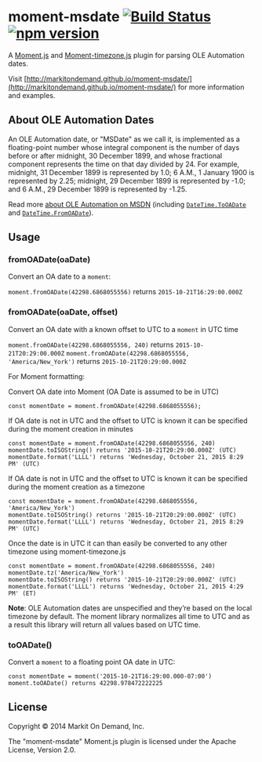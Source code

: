 # moment-msdate [![Build Status](https://travis-ci.org/markitondemand/moment-msdate.svg?branch=master)](https://travis-ci.org/markitondemand/moment-msdate) [![npm version](https://badge.fury.io/js/moment-msdate.svg)](https://badge.fury.io/js/moment-msdate)

A [Moment.js](http://momentjs.com/) and [Moment-timezone.js](http://momentjs.com/timezone) plugin for parsing OLE Automation dates.

Visit [http://markitondemand.github.io/moment-msdate/](http://markitondemand.github.io/moment-msdate/) for more information and examples.

## About OLE Automation Dates

An OLE Automation date, or "MSDate" as we call it, is implemented as a floating-point number whose integral component is the number of days before or after midnight, 30 December 1899, and whose fractional component represents the time on that day divided by 24. For example, midnight, 31 December 1899 is represented by 1.0; 6 A.M., 1 January 1900 is represented by 2.25; midnight, 29 December 1899 is represented by -1.0; and 6 A.M., 29 December 1899 is represented by -1.25.

Read more [about OLE Automation on MSDN](http://msdn.microsoft.com/en-us/library/dt80be78(v=vs.71).aspx) (including [`DateTime.ToOADate`](http://msdn.microsoft.com/en-us/library/system.datetime.tooadate.aspx) and [`DateTime.FromOADate`](http://msdn.microsoft.com/en-us/library/system.datetime.fromoadate.aspx)).

## Usage

### fromOADate(oaDate)

Convert an OA date to a `moment`:

`moment.fromOADate(42298.6868055556)` returns `2015-10-21T16:29:00.000Z`

### fromOADate(oaDate, offset)

Convert an OA date with a known offset to UTC to a `moment` in UTC time

`moment.fromOADate(42298.6868055556, 240)` returns `2015-10-21T20:29:00.000Z`
`moment.fromOADate(42298.6868055556, 'America/New_York')` returns `2015-10-21T20:29:00.000Z`

For Moment formatting:

Convert OA date into Moment (OA Date is assumed to be in UTC)
```
const momentDate = moment.fromOADate(42298.6868055556);
```

If OA date is not in UTC and the offset to UTC is known it can be specified during the moment creation in minutes
```
const momentDate = moment.fromOADate(42298.6868055556, 240)
momentDate.toISOString() returns '2015-10-21T20:29:00.000Z' (UTC)
momentDate.format('LLLL') returns 'Wednesday, October 21, 2015 8:29 PM' (UTC)
```

If OA date is not in UTC and the offset to UTC is known it can be specified during the moment creation as a timezone
```
const momentDate = moment.fromOADate(42298.6868055556, 'America/New_York')
momentDate.toISOString() returns '2015-10-21T20:29:00.000Z' (UTC)
momentDate.format('LLLL') returns 'Wednesday, October 21, 2015 8:29 PM' (UTC)
```

Once the date is in UTC it can than easily be converted to any other timezone using moment-timezone.js
```
const momentDate = moment.fromOADate(42298.6868055556, 240)
momentDate.tz('America/New_York')
momentDate.toISOString() returns '2015-10-21T20:29:00.000Z' (UTC)
momentDate.format('LLLL') returns 'Wednesday, October 21, 2015 4:29 PM' (ET)
```

**Note**: OLE Automation dates are unspecified and they’re based on the local timezone by default. The moment library normalizes all time to UTC and as a result this library will return all values based on UTC time.

### toOADate()

Convert a `moment` to a floating point OA date in UTC:
```
const momentDate = moment('2015-10-21T16:29:00.000-07:00')
moment.toOADate() returns 42298.978472222225
```

## License

Copyright &copy; 2014 Markit On Demand, Inc.

The "moment-msdate" Moment.js plugin is licensed under the Apache License, Version 2.0.

